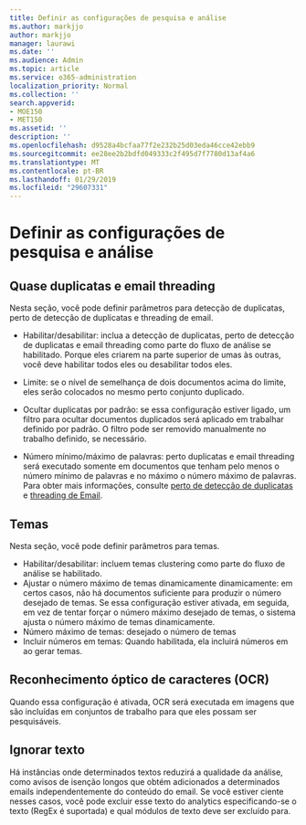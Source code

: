 ```yaml
---
title: Definir as configurações de pesquisa e análise
ms.author: markjjo
author: markjjo
manager: laurawi
ms.date: ''
ms.audience: Admin
ms.topic: article
ms.service: o365-administration
localization_priority: Normal
ms.collection: ''
search.appverid:
- MOE150
- MET150
ms.assetid: ''
description: ''
ms.openlocfilehash: d9528a4bcfaa77f2e232b25d03eda46cce42ebb9
ms.sourcegitcommit: ee28ee2b2bdfd049333c2f495d7f7780d13af4a6
ms.translationtype: MT
ms.contentlocale: pt-BR
ms.lasthandoff: 01/29/2019
ms.locfileid: "29607331"
---
```

# <a name="configure-search-and-analytics-settings"></a>Definir as configurações de pesquisa e análise


## <a name="near-duplicates-and-email-threading"></a>Quase duplicatas e email threading

Nesta seção, você pode definir parâmetros para detecção de duplicatas, perto de detecção de duplicatas e threading de email.

- Habilitar/desabilitar: inclua a detecção de duplicatas, perto de detecção de duplicatas e email threading como parte do fluxo de análise se habilitado. Porque eles criarem na parte superior de umas às outras, você deve habilitar todos eles ou desabilitar todos eles.

- Limite: se o nível de semelhança de dois documentos acima do limite, eles serão colocados no mesmo perto conjunto duplicado.

- Ocultar duplicatas por padrão: se essa configuração estiver ligado, um filtro para ocultar documentos duplicados será aplicado em trabalhar definido por padrão. O filtro pode ser removido manualmente no trabalho definido, se necessário.

- Número mínimo/máximo de palavras: perto duplicatas e email threading será executado somente em documentos que tenham pelo menos o número mínimo de palavras e no máximo o número máximo de palavras. Para obter mais informações, consulte [perto de detecção de duplicatas](near-duplicates.md) e [threading de Email](email-threading.md).

## <a name="themes"></a>Temas

Nesta seção, você pode definir parâmetros para temas.

- Habilitar/desabilitar: incluem temas clustering como parte do fluxo de análise se habilitado.
- Ajustar o número máximo de temas dinamicamente dinamicamente: em certos casos, não há documentos suficiente para produzir o número desejado de temas. Se essa configuração estiver ativada, em seguida, em vez de tentar forçar o número máximo desejado de temas, o sistema ajusta o número máximo de temas dinamicamente.
- Número máximo de temas: desejado o número de temas
- Incluir números em temas: Quando habilitada, ela incluirá números em ao gerar temas.  

## <a name="optical-character-recognition-ocr"></a>Reconhecimento óptico de caracteres (OCR)

Quando essa configuração é ativada, OCR será executada em imagens que são incluídas em conjuntos de trabalho para que eles possam ser pesquisáveis.

## <a name="ignore-text"></a>Ignorar texto

Há instâncias onde determinados textos reduzirá a qualidade da análise, como avisos de isenção longos que obtém adicionados a determinados emails independentemente do conteúdo do email. Se você estiver ciente nesses casos, você pode excluir esse texto do analytics especificando-se o texto (RegEx é suportada) e qual módulos de texto deve ser excluído para.